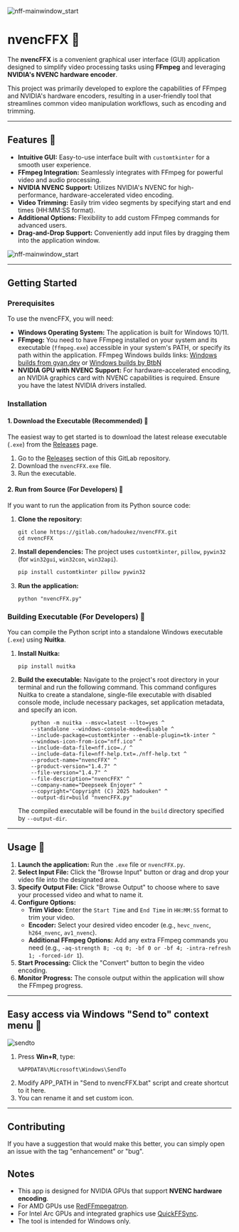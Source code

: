 ![nff-mainwindow_start](screenshots/nff-mainwindow_start.png)

# nvencFFX 🚀

The **nvencFFX** is a convenient graphical user interface (GUI) application designed to simplify video processing tasks using **FFmpeg** and leveraging **NVIDIA's NVENC hardware encoder**.

This project was primarily developed to explore the capabilities of FFmpeg and NVIDIA's hardware encoders, resulting in a user-friendly tool that streamlines common video manipulation workflows, such as encoding and trimming.

---

## Features 🎥

* **Intuitive GUI:** Easy-to-use interface built with `customtkinter` for a smooth user experience.
* **FFmpeg Integration:** Seamlessly integrates with FFmpeg for powerful video and audio processing.
* **NVIDIA NVENC Support:** Utilizes NVIDIA's NVENC for high-performance, hardware-accelerated video encoding.
* **Video Trimming:** Easily trim video segments by specifying start and end times (HH:MM:SS format).
* **Additional Options:** Flexibility to add custom FFmpeg commands for advanced users.
* **Drag-and-Drop Support:** Conveniently add input files by dragging them into the application window.

![nff-mainwindow_start](screenshots/nff-mainwindow_settings.png)

---

## Getting Started

### Prerequisites

To use the nvencFFX, you will need:

* **Windows Operating System:** The application is built for Windows 10/11.
* **FFmpeg:** You need to have FFmpeg installed on your system and its executable (`ffmpeg.exe`) accessible in your system's PATH, or specify its path within the application.
FFmpeg Windows builds links: [Windows builds from gyan.dev](https://www.gyan.dev/ffmpeg/builds/) or [Windows builds by BtbN](https://github.com/BtbN/FFmpeg-Builds/releases)
* **NVIDIA GPU with NVENC Support:** For hardware-accelerated encoding, an NVIDIA graphics card with NVENC capabilities is required. Ensure you have the latest NVIDIA drivers installed.

### Installation

#### 1. Download the Executable (Recommended) 🚀

The easiest way to get started is to download the latest release executable (`.exe`) from the [Releases](https://gitlab.com/hadoukez/nvencFFX/-/releases) page.

1.  Go to the [Releases](https://gitlab.com/hadoukez/nvencFFX/-/releases) section of this GitLab repository.
2.  Download the `nvencFFX.exe` file.
3.  Run the executable.

#### 2. Run from Source (For Developers) 🔧

If you want to run the application from its Python source code:

1.  **Clone the repository:**
    ```
    git clone https://gitlab.com/hadoukez/nvencFFX.git
    cd nvencFFX
    ```
2.  **Install dependencies:**
    The project uses `customtkinter`, `pillow`, `pywin32` (for `win32gui`, `win32con`, `win32api`).
    ```bash
    pip install customtkinter pillow pywin32
    ```
3.  **Run the application:**
    ```
    python "nvencFFX.py"
    ```

### Building Executable (For Developers) 🔧

You can compile the Python script into a standalone Windows executable (`.exe`) using **Nuitka**.

1.  **Install Nuitka:**
    ```
    pip install nuitka
    ```
2.  **Build the executable:**
    Navigate to the project's root directory in your terminal and run the following command. This command configures Nuitka to create a standalone, single-file executable with disabled console mode, include necessary packages, set application metadata, and specify an icon.

    ```
        python -m nuitka --msvc=latest --lto=yes ^
        --standalone --windows-console-mode=disable ^
        --include-package=customtkinter --enable-plugin=tk-inter ^
        --windows-icon-from-ico="nff.ico" ^
        --include-data-file=nff.ico=./ ^
        --include-data-file=nff-help.txt=./nff-help.txt ^
        --product-name="nvencFFX" ^
        --product-version="1.4.7" ^
        --file-version="1.4.7" ^
        --file-description="nvencFFX" ^
        --company-name="Deepseek Enjoyer" ^
        --copyright="Copyright (C) 2025 hadouken" ^
        --output-dir=build "nvencFFX.py"
    ```
    The compiled executable will be found in the `build` directory specified by `--output-dir`.

---

## Usage 🎥

1.  **Launch the application:** Run the `.exe` file or `nvencFFX.py`.
2.  **Select Input File:** Click the "Browse Input" button or drag and drop your video file into the designated area.
3.  **Specify Output File:** Click "Browse Output" to choose where to save your processed video and what to name it.
4.  **Configure Options:**
    * **Trim Video:** Enter the `Start Time` and `End Time` in `HH:MM:SS` format to trim your video.
    * **Encoder:** Select your desired video encoder (e.g., `hevc_nvenc`, `h264_nvenc`, `av1_nvenc`).
    * **Additional FFmpeg Options:** Add any extra FFmpeg commands you need (e.g., `-aq-strength 8; -cq 0; -bf 0 or -bf 4; -intra-refresh 1; -forced-idr 1`).
5.  **Start Processing:** Click the "Convert" button to begin the video encoding.
6.  **Monitor Progress:** The console output within the application will show the FFmpeg progress.

---

##  Easy access via Windows "Send to" context menu 📁

![sendto](screenshots/sendto.png)

1. Press **Win+R**, type:
   ```
   %APPDATA%\Microsoft\Windows\SendTo
   ```
2. Modify APP_PATH in "Send to nvencFFX.bat" script and create shortcut to it here.
3. You can rename it and set custom icon.

---

## Contributing

If you have a suggestion that would make this better, you can simply open an issue with the tag "enhancement" or "bug".

## Notes

- This app is designed for NVIDIA GPUs that support **NVENC hardware encoding**.
- For AMD GPUs use [RedFFmpegatron](https://gitlab.com/hadoukez/redffmpegatron).
- For Intel Arc GPUs and integrated graphics use [QuickFFSync](https://gitlab.com/hadoukez/quickffsync).
- The tool is intended for Windows only.